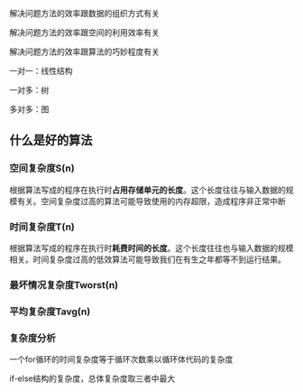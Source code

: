 解决问题方法的效率跟数据的组织方式有关

解决问题方法的效率跟空间的利用效率有关

解决问题方法的效率跟算法的巧妙程度有关

一对一：线性结构

一对多：树

多对多：图

## 什么是好的算法

### 空间复杂度S(n)

根据算法写成的程序在执行时**占用存储单元的长度**。这个长度往往与输入数据的规模有关。空间复杂度过高的算法可能导致使用的内存超限，造成程序非正常中断

### 时间复杂度T(n)

根据算法写成的程序在执行时**耗费时间的长度**。这个长度往往也与输入数据的规模相关。时间复杂度过高的低效算法可能导致我们在有生之年都等不到运行结果。

### 最坏情况复杂度Tworst(n)

### 平均复杂度Tavg(n)

### 复杂度分析

一个for循环的时间复杂度等于循环次数乘以循环体代码的复杂度

if-else结构的复杂度，总体复杂度取三者中最大